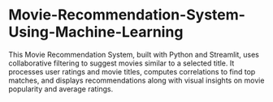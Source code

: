 # Movie-Recommendation-System-Using-Machine-Learning
This Movie Recommendation System, built with Python and Streamlit, uses collaborative filtering to suggest movies similar to a selected title. It processes user ratings and movie titles, computes correlations to find top matches, and displays recommendations along with visual insights on movie popularity and average ratings.
